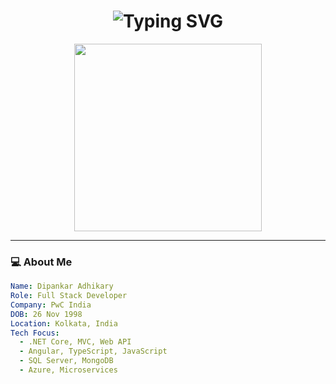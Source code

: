 <!-- Hero Header -->
<h1 align="center">
  <img src="https://readme-typing-svg.demolab.com?font=Fira+Code&weight=700&size=30&pause=1000&center=true&vCenter=true&width=600&lines=Hi+%F0%9F%91%8B%2C+I'm+Dipankar+Adhikary;Full-stack+Developer+%7C+.NET+%7C+Angular;Tech+Consultant+at+PwC+India;Welcome+to+my+GitHub+Universe!" alt="Typing SVG" />
</h1>

<p align="center">
  <img src="https://media.giphy.com/media/qgQUggAC3Pfv687qPC/giphy.gif" width="300" />
</p>

---

### 💻 About Me

```yaml
Name: Dipankar Adhikary
Role: Full Stack Developer
Company: PwC India
DOB: 26 Nov 1998
Location: Kolkata, India
Tech Focus:
  - .NET Core, MVC, Web API
  - Angular, TypeScript, JavaScript
  - SQL Server, MongoDB
  - Azure, Microservices
